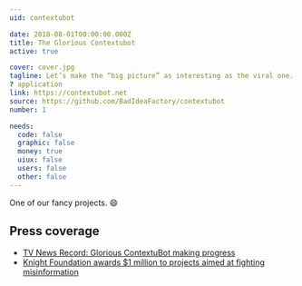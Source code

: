 ```yaml
---
uid: contextubot

date: 2018-08-01T00:00:00.000Z
title: The Glorious Contextubot
active: true

cover: cover.jpg
tagline: Let’s make the “big picture” as interesting as the viral one.
? application
link: https://contextubot.net
source: https://github.com/BadIdeaFactory/contextubot
number: 1

needs:
  code: false
  graphic: false
  money: true
  uiux: false
  users: false
  other: false
---
```


One of our fancy projects. :smile:

## Press coverage

- [TV News Record: Glorious ContextuBot making progress](https://blog.archive.org/2018/03/08/tv-news-record-glorious-contextubot-making-progress/)
- [Knight Foundation awards $1 million to projects aimed at fighting misinformation](https://www.poynter.org/news/knight-foundation-awards-1-million-projects-aimed-fighting-misinformation)
